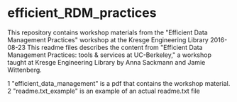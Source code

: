 # efficient_RDM_practices
This repository contains workshop materials from the "Efficient Data Management Practices" workshop at the Kresge Engineering Library
2016-08-23
This readme files describes the content from "Efficient Data Management Practices: tools & services at UC-Berkeley," a workshop taught at Kresge Engineering Library by Anna Sackmann and Jamie Wittenberg.

1 "efficient_data_management" is a pdf that contains the workshop material.
2 "readme.txt_example" is an example of an actual readme.txt file

